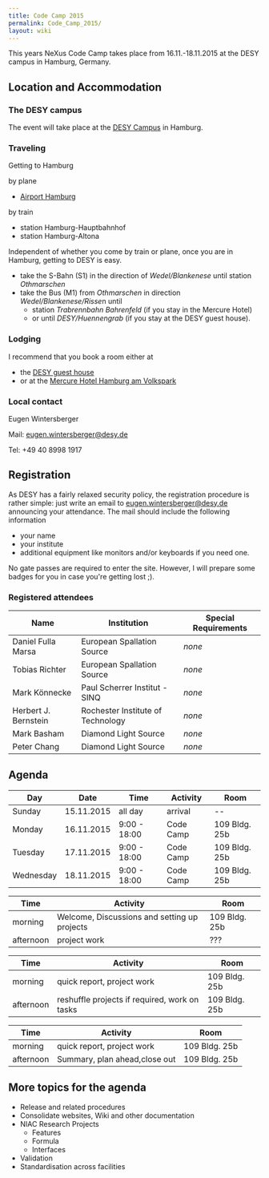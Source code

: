 ```yaml
---
title: Code Camp 2015
permalink: Code_Camp_2015/
layout: wiki
---
```


This years NeXus Code Camp takes place from 16.11.-18.11.2015 at the
DESY campus in Hamburg, Germany.

Location and Accommodation
--------------------------

### The DESY campus

The event will take place at the [DESY
Campus](https://www.openstreetmap.org/#map=17/53.57749/9.87851) in
Hamburg.

### Traveling

Getting to Hamburg

by plane

-   [Airport Hamburg](https://www.hamburg-airport.de/en/)

by train

-   station Hamburg-Hauptbahnhof
-   station Hamburg-Altona

Independent of whether you come by train or plane, once you are in
Hamburg, getting to DESY is easy.

-   take the S-Bahn (S1) in the direction of *Wedel/Blankenese* until
    station *Othmarschen*
-   take the Bus (M1) from *Othmarschen* in direction
    *Wedel/Blankenese/Risse*n until
    -   station *Trabrennbahn Bahrenfeld* (if you stay in the Mercure
        Hotel)
    -   or until *DESY/Huennengrab* (if you stay at the DESY guest
        house).

### Lodging

I recommend that you book a room either at

-   the [DESY guest
    house](http://guest-services.desy.de/hostel_in_hamburg/index_eng.html)
-   or at the [Mercure Hotel Hamburg am
    Volkspark](http://www.accorhotels.com/gb/hotel-1659-mercure-hotel-hamburg-am-volkspark-ex-novotel-hamburg-arena/index.shtml)

### Local contact

Eugen Wintersberger

Mail: <eugen.wintersberger@desy.de>

Tel: +49 40 8998 1917

Registration
------------

As DESY has a fairly relaxed security policy, the registration procedure
is rather simple: just write an email to <eugen.wintersberger@desy.de>
announcing your attendance. The mail should include the following
information

-   your name
-   your institute
-   additional equipment like monitors and/or keyboards if you need one.

No gate passes are required to enter the site. However, I will prepare
some badges for you in case you're getting lost ;).

### Registered attendees

| Name                 | Institution                       | Special Requirements |
|----------------------|-----------------------------------|----------------------|
| Daniel Fulla Marsa   | European Spallation Source        | *none*               |
| Tobias Richter       | European Spallation Source        | *none*               |
| Mark Könnecke        | Paul Scherrer Institut - SINQ     | *none*               |
| Herbert J. Bernstein | Rochester Institute of Technology | *none*               |
| Mark Basham          | Diamond Light Source              | *none*               |
| Peter Chang          | Diamond Light Source              | *none*               |

Agenda
------

| Day       | Date       | Time         | Activity  | Room          |
|-----------|------------|--------------|-----------|---------------|
| Sunday    | 15.11.2015 | all day      | arrival   | --            |
| Monday    | 16.11.2015 | 9:00 - 18:00 | Code Camp | 109 Bldg. 25b |
| Tuesday   | 17.11.2015 | 9:00 - 18:00 | Code Camp | 109 Bldg. 25b |
| Wednesday | 18.11.2015 | 9:00 - 18:00 | Code Camp | 109 Bldg. 25b |

| Time      | Activity                                     | Room          |
|-----------|----------------------------------------------|---------------|
| morning   | Welcome, Discussions and setting up projects | 109 Bldg. 25b |
| afternoon | project work                                 | ???           |

| Time      | Activity                                      | Room          |
|-----------|-----------------------------------------------|---------------|
| morning   | quick report, project work                    | 109 Bldg. 25b |
| afternoon | reshuffle projects if required, work on tasks | 109 Bldg. 25b |

| Time      | Activity                      | Room          |
|-----------|-------------------------------|---------------|
| morning   | quick report, project work    | 109 Bldg. 25b |
| afternoon | Summary, plan ahead,close out | 109 Bldg. 25b |

More topics for the agenda
--------------------------

-   Release and related procedures
-   Consolidate websites, Wiki and other documentation
-   NIAC Research Projects
    -   Features
    -   Formula
    -   Interfaces
-   Validation
-   Standardisation across facilities

